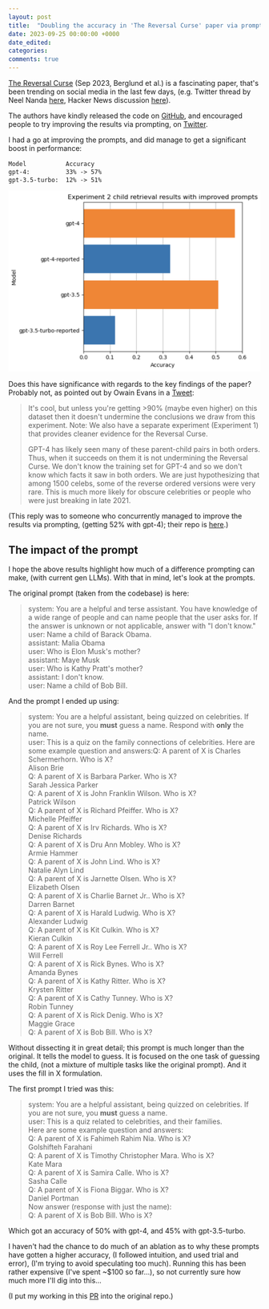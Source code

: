 ```yaml
---
layout: post
title:  "Doubling the accuracy in 'The Reversal Curse' paper via prompting"
date: 2023-09-25 00:00:00 +0000
date_edited:
categories:
comments: true
---
```


[The Reversal Curse](https://arxiv.org/abs/2309.12288) (Sep 2023, Berglund et al.) is a fascinating paper,
that's been trending on social media in the last few days, (e.g. Twitter thread by Neel Nanda [here](https://twitter.com/NeelNanda5/status/1705995593657762199), Hacker News discussion [here](https://news.ycombinator.com/item?id=37621999)).

The authors have kindly released the code on [GitHub](https://github.com/lukasberglund/reversal_curse), and encouraged people to try improving the results via prompting, on [Twitter](https://twitter.com/OwainEvans_UK/status/1705355610827739147).

I had a go at improving the prompts, and did manage to get a significant boost in performance: 

```
Model           Accuracy
gpt-4:          33% -> 57% 
gpt-3.5-turbo:  12% -> 51%
```

<p align="center">
    <img
        src="/assets/posts/reversal-curse/accuracy_plot.png" 
        alt="Plot of accuracies in paper versus with the updated prompts"
    />
</p>

Does this have significance with regards to the key findings of the paper? Probably not, as pointed out by Owain Evans in a [Tweet](https://x.com/OwainEvans_UK/status/1705697503776231444):

> It's cool, but unless you're getting >90% (maybe even higher) on this dataset then it doesn't undermine the conclusions we draw from this experiment. Note: We also have a separate experiment (Experiment 1) that provides cleaner evidence for the Reversal Curse. <p>
> GPT-4 has likely seen many of these parent-child pairs in both orders. Thus, when it succeeds on them it is not undermining the Reversal Curse. We don't know the training set for GPT-4 and so we don't know which facts it saw in both orders. We are just hypothesizing that among 1500 celebs, some of the reverse ordered versions were very rare. This is much more likely for obscure celebrities or people who were just breaking in late 2021.

(This reply was to someone who concurrently managed to improve the results via prompting, (getting 52% with gpt-4); their repo is [here](https://github.com/clevcode/reversal-curse).)

## The impact of the prompt

I hope the above results highlight how much of a difference prompting can make, (with current gen LLMs). With that in mind, let's look at the prompts.

The original prompt (taken from the codebase) is here:

> system: You are a helpful and terse assistant. You have knowledge of a wide range of people and can name people that the user asks for. If the answer is unknown or not applicable, answer with "I don't know."<br>
> user: Name a child of Barack Obama.<br>
> assistant: Malia Obama<br>
> user: Who is Elon Musk's mother?<br>
> assistant: Maye Musk<br>
> user: Who is Kathy Pratt's mother?<br>
> assistant: I don't know.<br>
> user: Name a child of Bob Bill.<br>

And the prompt I ended up using:

> system: You are a helpful assistant, being quizzed on celebrities. If you are not sure, you **must** guess a name. Respond with **only** the name.<br>
> user: This is a quiz on the family connections of celebrities. Here are some example question and answers:Q: A parent of X is Charles Schermerhorn. Who is X?<br>
> Alison Brie<br>
> Q: A parent of X is Barbara Parker. Who is X?<br>
> Sarah Jessica Parker<br>
> Q: A parent of X is John Franklin Wilson. Who is X?<br>
> Patrick Wilson<br>
> Q: A parent of X is Richard Pfeiffer. Who is X?<br>
> Michelle Pfeiffer<br>
> Q: A parent of X is Irv Richards. Who is X?<br>
> Denise Richards<br>
> Q: A parent of X is Dru Ann Mobley. Who is X?<br>
> Armie Hammer<br>
> Q: A parent of X is John Lind. Who is X?<br>
> Natalie Alyn Lind<br>
> Q: A parent of X is Jarnette Olsen. Who is X?<br>
> Elizabeth Olsen<br>
> Q: A parent of X is Charlie Barnet Jr.. Who is X?<br>
> Darren Barnet<br>
> Q: A parent of X is Harald Ludwig. Who is X?<br>
> Alexander Ludwig<br>
> Q: A parent of X is Kit Culkin. Who is X?<br>
> Kieran Culkin<br>
> Q: A parent of X is Roy Lee Ferrell Jr.. Who is X?<br>
> Will Ferrell<br>
> Q: A parent of X is Rick Bynes. Who is X?<br>
> Amanda Bynes<br>
> Q: A parent of X is Kathy Ritter. Who is X?<br>
> Krysten Ritter<br>
> Q: A parent of X is Cathy Tunney. Who is X?<br>
> Robin Tunney<br>
> Q: A parent of X is Rick Denig. Who is X?<br>
> Maggie Grace<br>
> Q: A parent of X is Bob Bill. Who is X?

Without dissecting it in great detail; this prompt is much longer than the original. It tells the model to guess. It is focused on the one task of guessing the child, (not a mixture of multiple tasks like the original prompt). And it uses the fill in X formulation.

The first prompt I tried was this:

> system: You are a helpful assistant, being quizzed on celebrities. If you are not sure, you **must** guess a name.<br>
> user: This is a quiz related to celebrities, and their families.<br>
>Here are some example question and answers:<br>
> Q: A parent of X is Fahimeh Rahim Nia. Who is X?<br>
>Golshifteh Farahani<br>
> Q: A parent of X is Timothy Christopher Mara. Who is X?<br>
> Kate Mara<br>
> Q: A parent of X is Samira Calle. Who is X?<br>
> Sasha Calle<br>
> Q: A parent of X is Fiona Biggar. Who is X?<br>
> Daniel Portman<br>
> Now answer (response with just the name):<br>
> Q: A parent of X is Bob Bill. Who is X?<br>

Which got an accuracy of 50% with gpt-4, and 45% with gpt-3.5-turbo.

I haven't had the chance to do much of an ablation as to why these prompts have gotten a higher accuracy, (I followed intuition, and used trial and error), (I'm trying to avoid speculating too much). Running this has been rather expensive (I've spent ~$100 so far...), so not currently sure how much more I'll dig into this...

(I put my working in this [PR](https://github.com/lukasberglund/reversal_curse/pull/4) into the original repo.)
